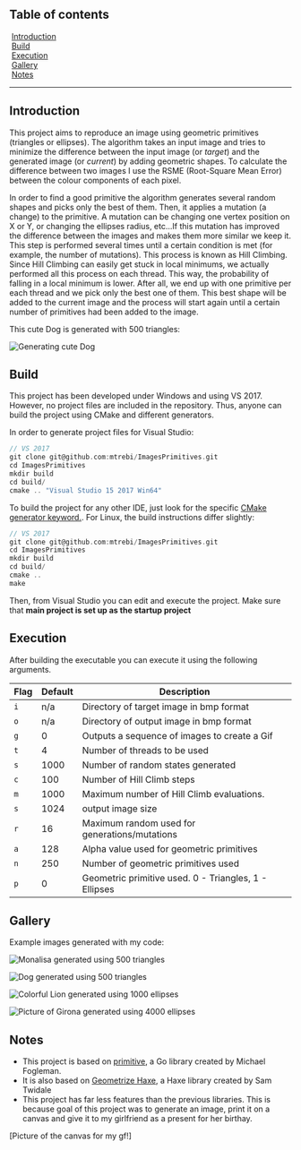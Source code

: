 ## Table of contents

&nbsp;[Introduction](https://github.com/mtrebi/ImagesPrimitives#introduction)  <br/> 
&nbsp;[Build](https://github.com/mtrebi/ImagesPrimitives#build)  <br/>
&nbsp;[Execution](https://github.com/mtrebi/ImagesPrimitives#execution)  <br/>
&nbsp;[Gallery](https://github.com/mtrebi/ImagesPrimitives#gallery)  <br/>
&nbsp;[Notes](https://github.com/mtrebi/ImagesPrimitives#notes)  <br/>

----------

## Introduction

This project aims to reproduce an image using geometric primitives (triangles or ellipses). The algorithm takes an input image and tries to minimize the difference between the input image (or *target*) and the generated image (or *current*) by adding geometric shapes. To calculate the difference between two images I use the RSME (Root-Square Mean Error) between the colour components of each pixel.

In order to find a good primitive the algorithm generates several random shapes and picks only the best of them. Then, it applies a mutation (a change) to the primitive. A mutation can be changing one vertex position on X or Y, or changing the ellipses radius, etc...If this mutation has improved the difference between the images and makes them more similar we keep it. This step is performed several times until a certain condition is met (for example, the number of mutations). This process is known as Hill Climbing. Since Hill Climbing can easily get stuck in local minimums, we actually performed all this process on each thread. This way, the probability of falling in a local minimum is lower. After all, we end up with one primitive per each thread and we pick only the best one of them. This best shape will be added to the current image and the process will start again until a certain number of primitives had been added to the image.

This cute Dog is generated with 500 triangles:

![Generating cute Dog](https://raw.githubusercontent.com/mtrebi/ImagesPrimitives/master/docs/images/sona_500t.gif)

## Build

This project has been developed under Windows and using VS 2017. However, no project files are included in the repository. Thus, anyone can build the project using CMake and different generators. 

In order to generate project files for Visual Studio:

```c
// VS 2017
git clone git@github.com:mtrebi/ImagesPrimitives.git
cd ImagesPrimitives
mkdir build
cd build/
cmake .. "Visual Studio 15 2017 Win64"
```

To build the project for any other IDE, just look for the specific [CMake generator keyword.](https://cmake.org/cmake/help/v3.0/manual/cmake-generators.7.html). For Linux, the build instructions differ slightly:

```c
// VS 2017
git clone git@github.com:mtrebi/ImagesPrimitives.git
cd ImagesPrimitives
mkdir build
cd build/
cmake ..
make
```

Then, from Visual Studio you can edit and execute the project. Make sure that __main project is set up as the startup project__

## Execution

After building the executable you can execute it using the following arguments.

| Flag | Default | Description |
| --- | --- | --- |
| `i` | n/a | Directory of target image in bmp format |
| `o` | n/a | Directory of output image in bmp format |
| `g` | 0 | Outputs a sequence of images to create a Gif |
| `t` | 4 | Number of threads to be used |
| `s` | 1000 | Number of random states generated |
| `c` | 100 | Number of Hill Climb steps |
| `m` | 1000 | Maximum number of Hill Climb evaluations. |
| `s` | 1024 | output image size |
| `r` | 16 | Maximum random used for generations/mutations |
| `a` | 128 | Alpha value used for geometric primitives |
| `n` | 250 | Number of geometric primitives used |
| `p` | 0 | Geometric primitive used. 0 - Triangles, 1 - Ellipses |

## Gallery

Example images generated with my code:

![Monalisa generated using 500 triangles](https://raw.githubusercontent.com/mtrebi/ImagesPrimitives/master/docs/images/monalisa_500t.bmp)

![Dog generated using 500 triangles](https://raw.githubusercontent.com/mtrebi/ImagesPrimitives/master/docs/images/sona_500t.bmp)

![Colorful Lion generated using 1000 ellipses](https://raw.githubusercontent.com/mtrebi/ImagesPrimitives/master/docs/images/lion_small_1000e.bmp)

![Picture of Girona generated using 4000 ellipses](https://raw.githubusercontent.com/mtrebi/ImagesPrimitives/master/docs/images/girona_4000e.bmp)

## Notes
- This project is based on [primitive](https://github.com/fogleman/primitive), a Go library created by Michael Fogleman.
- It is also based on [Geometrize Haxe](https://github.com/Tw1ddle/geometrize-haxe), a Haxe library created by Sam Twidale
- This project has far less features than the previous libraries. This is because goal of this project was to generate an image, print it on a canvas and give it to my girlfriend as a present for her birthay.

[Picture of the canvas for my gf!]

